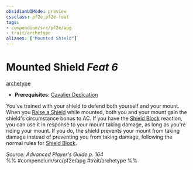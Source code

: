 ```yaml
---
obsidianUIMode: preview
cssclass: pf2e,pf2e-feat
tags:
- compendium/src/pf2e/apg
- trait/archetype
aliases: ["Mounted Shield"]
---
```

# Mounted Shield  *Feat 6*  
[archetype](/rules/traits/archetype.md)  

- **Prerequisites**: [Cavalier Dedication](/compendium/feats/cavalier-dedication-apg.md)

You've trained with your shield to defend both yourself and your mount. When you [Raise a Shield](/rules/actions/raise-a-shield.md) while mounted, both you and your mount gain the shield's circumstance bonus to AC. If you have the [Shield Block](/compendium/feats/shield-block.md) reaction, you can use it in response to your mount taking damage, as long as you're riding your mount. If you do, the shield prevents your mount from taking damage instead of preventing you from taking damage, following the normal rules for [Shield Block](/compendium/feats/shield-block.md).

*Source: Advanced Player's Guide p. 164*  
%% #compendium/src/pf2e/apg #trait/archetype %%